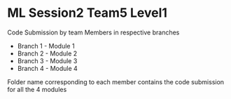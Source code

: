 # ML Session2 Team5 Level1

Code Submission by team Members in respective branches

* Branch 1 - Module 1
* Branch 2 - Module 2 
* Branch 3 - Module 3
* Branch 4 - Module 4

Folder name corresponding to each member contains the code submission for all the 4 modules
